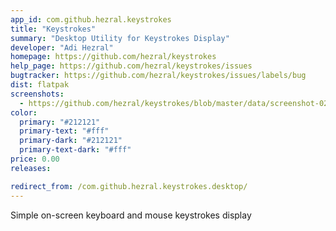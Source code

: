```yaml
---
app_id: com.github.hezral.keystrokes
title: "Keystrokes"
summary: "Desktop Utility for Keystrokes Display"
developer: "Adi Hezral"
homepage: https://github.com/hezral/keystrokes
help_page: https://github.com/hezral/keystrokes/issues
bugtracker: https://github.com/hezral/keystrokes/issues/labels/bug
dist: flatpak
screenshots:
  - https://github.com/hezral/keystrokes/blob/master/data/screenshot-02.png?raw=true
color:
  primary: "#212121"
  primary-text: "#fff"
  primary-dark: "#212121"
  primary-text-dark: "#fff"
price: 0.00
releases:

redirect_from: /com.github.hezral.keystrokes.desktop/
---
```


<p>Simple on-screen keyboard and mouse keystrokes display</p>